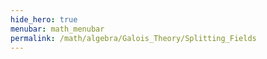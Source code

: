 ```yaml
---
hide_hero: true
menubar: math_menubar
permalink: /math/algebra/Galois_Theory/Splitting_Fields
---
```



